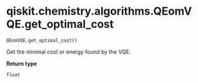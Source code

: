 # qiskit.chemistry.algorithms.QEomVQE.get\_optimal\_cost

`QEomVQE.get_optimal_cost()`

Get the minimal cost or energy found by the VQE.

**Return type**

`float`
